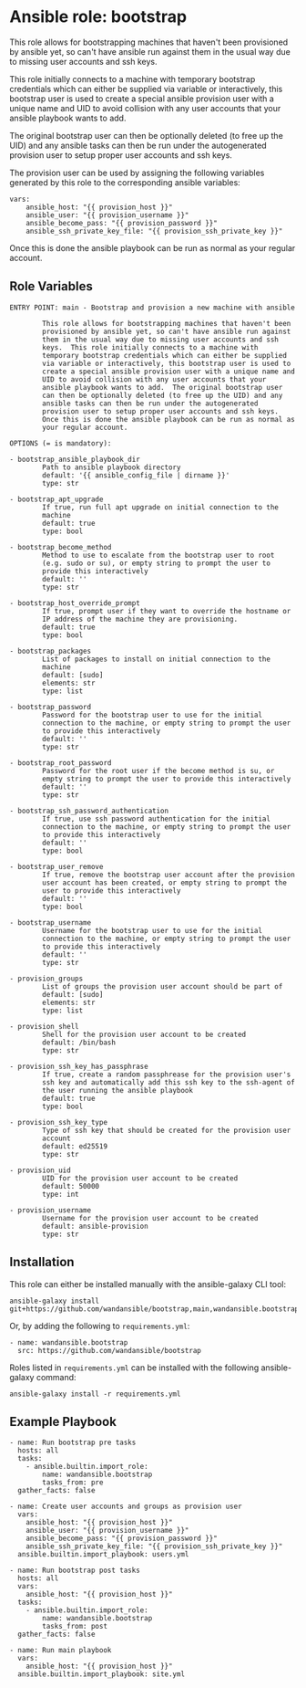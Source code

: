 Ansible role: bootstrap
=======================

This role allows for bootstrapping machines that haven't been provisioned by ansible yet,
so can't have ansible run against them in the usual way due to missing user accounts and
ssh keys.

This role initially connects to a machine with temporary bootstrap credentials which can
either be supplied via variable or interactively, this bootstrap user is used to create
a special ansible provision user with a unique name and UID to avoid collision with any
user accounts that your ansible playbook wants to add.

The original bootstrap user can then be optionally deleted (to free up the UID) and any
ansible tasks can then be run under the autogenerated provision user to setup proper user
accounts and ssh keys.

The provision user can be used by assigning the following variables generated by this role
to the corresponding ansible variables:

    vars:
        ansible_host: "{{ provision_host }}"
        ansible_user: "{{ provision_username }}"
        ansible_become_pass: "{{ provision_password }}"
        ansible_ssh_private_key_file: "{{ provision_ssh_private_key }}"

Once this is done the ansible playbook can be run as normal as your regular account.

Role Variables
--------------

```
ENTRY POINT: main - Bootstrap and provision a new machine with ansible

        This role allows for bootstrapping machines that haven't been
        provisioned by ansible yet, so can't have ansible run against
        them in the usual way due to missing user accounts and ssh
        keys.  This role initially connects to a machine with
        temporary bootstrap credentials which can either be supplied
        via variable or interactively, this bootstrap user is used to
        create a special ansible provision user with a unique name and
        UID to avoid collision with any user accounts that your
        ansible playbook wants to add.  The original bootstrap user
        can then be optionally deleted (to free up the UID) and any
        ansible tasks can then be run under the autogenerated
        provision user to setup proper user accounts and ssh keys.
        Once this is done the ansible playbook can be run as normal as
        your regular account.

OPTIONS (= is mandatory):

- bootstrap_ansible_playbook_dir
        Path to ansible playbook directory
        default: '{{ ansible_config_file | dirname }}'
        type: str

- bootstrap_apt_upgrade
        If true, run full apt upgrade on initial connection to the
        machine
        default: true
        type: bool

- bootstrap_become_method
        Method to use to escalate from the bootstrap user to root
        (e.g. sudo or su), or empty string to prompt the user to
        provide this interactively
        default: ''
        type: str

- bootstrap_host_override_prompt
        If true, prompt user if they want to override the hostname or
        IP address of the machine they are provisioning.
        default: true
        type: bool

- bootstrap_packages
        List of packages to install on initial connection to the
        machine
        default: [sudo]
        elements: str
        type: list

- bootstrap_password
        Password for the bootstrap user to use for the initial
        connection to the machine, or empty string to prompt the user
        to provide this interactively
        default: ''
        type: str

- bootstrap_root_password
        Password for the root user if the become method is su, or
        empty string to prompt the user to provide this interactively
        default: ''
        type: str

- bootstrap_ssh_password_authentication
        If true, use ssh password authentication for the initial
        connection to the machine, or empty string to prompt the user
        to provide this interactively
        default: ''
        type: bool

- bootstrap_user_remove
        If true, remove the bootstrap user account after the provision
        user account has been created, or empty string to prompt the
        user to provide this interactively
        default: ''
        type: bool

- bootstrap_username
        Username for the bootstrap user to use for the initial
        connection to the machine, or empty string to prompt the user
        to provide this interactively
        default: ''
        type: str

- provision_groups
        List of groups the provision user account should be part of
        default: [sudo]
        elements: str
        type: list

- provision_shell
        Shell for the provision user account to be created
        default: /bin/bash
        type: str

- provision_ssh_key_has_passphrase
        If true, create a random passphrease for the provision user's
        ssh key and automatically add this ssh key to the ssh-agent of
        the user running the ansible playbook
        default: true
        type: bool

- provision_ssh_key_type
        Type of ssh key that should be created for the provision user
        account
        default: ed25519
        type: str

- provision_uid
        UID for the provision user account to be created
        default: 50000
        type: int

- provision_username
        Username for the provision user account to be created
        default: ansible-provision
        type: str
```

Installation
------------

This role can either be installed manually with the ansible-galaxy CLI tool:

    ansible-galaxy install git+https://github.com/wandansible/bootstrap,main,wandansible.bootstrap

Or, by adding the following to `requirements.yml`:

    - name: wandansible.bootstrap
      src: https://github.com/wandansible/bootstrap

Roles listed in `requirements.yml` can be installed with the following ansible-galaxy command:

    ansible-galaxy install -r requirements.yml

Example Playbook
----------------

    - name: Run bootstrap pre tasks
      hosts: all
      tasks:
        - ansible.builtin.import_role:
            name: wandansible.bootstrap
            tasks_from: pre
      gather_facts: false
    
    - name: Create user accounts and groups as provision user
      vars:
        ansible_host: "{{ provision_host }}"
        ansible_user: "{{ provision_username }}"
        ansible_become_pass: "{{ provision_password }}"
        ansible_ssh_private_key_file: "{{ provision_ssh_private_key }}"
      ansible.builtin.import_playbook: users.yml
    
    - name: Run bootstrap post tasks
      hosts: all
      vars:
        ansible_host: "{{ provision_host }}"
      tasks:
        - ansible.builtin.import_role:
            name: wandansible.bootstrap
            tasks_from: post
      gather_facts: false
    
    - name: Run main playbook
      vars:
        ansible_host: "{{ provision_host }}"
      ansible.builtin.import_playbook: site.yml
